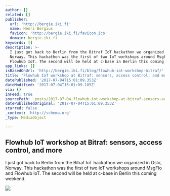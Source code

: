 ```yaml
---
author: []
related: []
publisher:
  url: 'http://bergie.iki.fi'
  name: Henri Bergius
  favicon: 'http://bergie.iki.fi/favicon.ico'
  domain: bergie.iki.fi
keywords: []
description: >-
  I just got back to Berlin from the Bitraf IoT hackathon we organized in Oslo,
  Norway. This hackathon was the first of two IoT workshops around MsgFlo and
  Flowhub IoT. The second will be held at c-base in Berlin this coming weekend.
app_links: []
isBasedOnUrl: 'http://bergie.iki.fi/blog/flowhub-iot-workshop-bitraf/'
title: 'Flowhub IoT workshop at Bitraf: sensors, access control, and more'
datePublished: '2017-07-04T15:01:09.353Z'
dateModified: '2017-07-04T15:01:09.185Z'
via: {}
inFeed: true
sourcePath: _posts/2017-07-04-flowhub-iot-workshop-at-bitraf-sensors-access-control-and.md
datePublishedOriginal: '2017-07-04T15:01:09.353Z'
starred: false
_context: 'http://schema.org'
_type: MediaObject

---
```

<article style=""><h1>Flowhub IoT workshop at Bitraf: sensors, access control, and more</h1><p>I just got back to Berlin from the Bitraf IoT hackathon we organized in Oslo, Norway. This hackathon was the first of two IoT workshops around MsgFlo and Flowhub IoT. The second will be held at c-base in Berlin this coming weekend.</p><img src="https://s3.eu-central-1.amazonaws.com/bergie-iki-fi/bitraf-button.jpg" /></article>